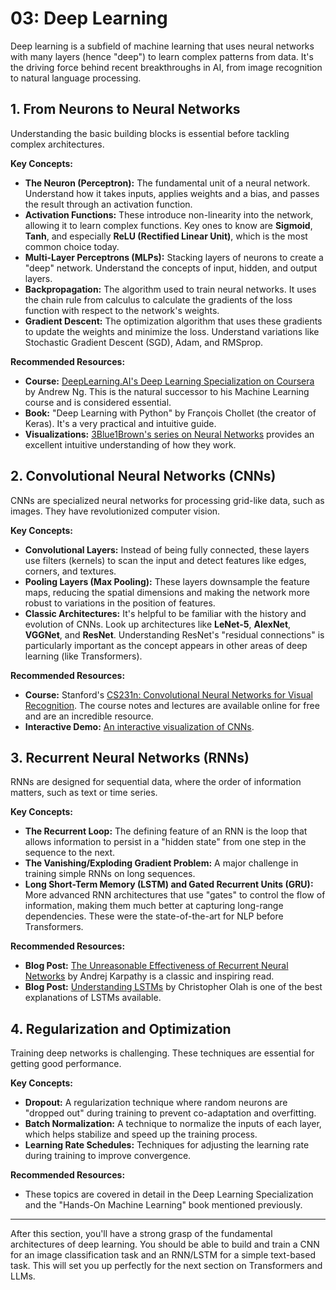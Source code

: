 # 03: Deep Learning

Deep learning is a subfield of machine learning that uses neural networks with many layers (hence "deep") to learn complex patterns from data. It's the driving force behind recent breakthroughs in AI, from image recognition to natural language processing.

## 1. From Neurons to Neural Networks

Understanding the basic building blocks is essential before tackling complex architectures.

**Key Concepts:**
*   **The Neuron (Perceptron):** The fundamental unit of a neural network. Understand how it takes inputs, applies weights and a bias, and passes the result through an activation function.
*   **Activation Functions:** These introduce non-linearity into the network, allowing it to learn complex functions. Key ones to know are **Sigmoid**, **Tanh**, and especially **ReLU (Rectified Linear Unit)**, which is the most common choice today.
*   **Multi-Layer Perceptrons (MLPs):** Stacking layers of neurons to create a "deep" network. Understand the concepts of input, hidden, and output layers.
*   **Backpropagation:** The algorithm used to train neural networks. It uses the chain rule from calculus to calculate the gradients of the loss function with respect to the network's weights.
*   **Gradient Descent:** The optimization algorithm that uses these gradients to update the weights and minimize the loss. Understand variations like Stochastic Gradient Descent (SGD), Adam, and RMSprop.

**Recommended Resources:**
*   **Course:** [DeepLearning.AI's Deep Learning Specialization on Coursera](https://www.coursera.org/specializations/deep-learning) by Andrew Ng. This is the natural successor to his Machine Learning course and is considered essential.
*   **Book:** "Deep Learning with Python" by François Chollet (the creator of Keras). It's a very practical and intuitive guide.
*   **Visualizations:** [3Blue1Brown's series on Neural Networks](https://www.youtube.com/playlist?list=PLZHQObOWTQDNU6R1_67000Dx_ZCJB-3pi) provides an excellent intuitive understanding of how they work.

## 2. Convolutional Neural Networks (CNNs)

CNNs are specialized neural networks for processing grid-like data, such as images. They have revolutionized computer vision.

**Key Concepts:**
*   **Convolutional Layers:** Instead of being fully connected, these layers use filters (kernels) to scan the input and detect features like edges, corners, and textures.
*   **Pooling Layers (Max Pooling):** These layers downsample the feature maps, reducing the spatial dimensions and making the network more robust to variations in the position of features.
*   **Classic Architectures:** It's helpful to be familiar with the history and evolution of CNNs. Look up architectures like **LeNet-5**, **AlexNet**, **VGGNet**, and **ResNet**. Understanding ResNet's "residual connections" is particularly important as the concept appears in other areas of deep learning (like Transformers).

**Recommended Resources:**
*   **Course:** Stanford's [CS231n: Convolutional Neural Networks for Visual Recognition](http://cs231n.stanford.edu/). The course notes and lectures are available online for free and are an incredible resource.
*   **Interactive Demo:** [An interactive visualization of CNNs](https://adamharley.com/nn_vis/).

## 3. Recurrent Neural Networks (RNNs)

RNNs are designed for sequential data, where the order of information matters, such as text or time series.

**Key Concepts:**
*   **The Recurrent Loop:** The defining feature of an RNN is the loop that allows information to persist in a "hidden state" from one step in the sequence to the next.
*   **The Vanishing/Exploding Gradient Problem:** A major challenge in training simple RNNs on long sequences.
*   **Long Short-Term Memory (LSTM) and Gated Recurrent Units (GRU):** More advanced RNN architectures that use "gates" to control the flow of information, making them much better at capturing long-range dependencies. These were the state-of-the-art for NLP before Transformers.

**Recommended Resources:**
*   **Blog Post:** [The Unreasonable Effectiveness of Recurrent Neural Networks](http://karpathy.github.io/2015/05/21/rnn-effectiveness/) by Andrej Karpathy is a classic and inspiring read.
*   **Blog Post:** [Understanding LSTMs](https://colah.github.io/posts/2015-08-Understanding-LSTMs/) by Christopher Olah is one of the best explanations of LSTMs available.

## 4. Regularization and Optimization

Training deep networks is challenging. These techniques are essential for getting good performance.

**Key Concepts:**
*   **Dropout:** A regularization technique where random neurons are "dropped out" during training to prevent co-adaptation and overfitting.
*   **Batch Normalization:** A technique to normalize the inputs of each layer, which helps stabilize and speed up the training process.
*   **Learning Rate Schedules:** Techniques for adjusting the learning rate during training to improve convergence.

**Recommended Resources:**
*   These topics are covered in detail in the Deep Learning Specialization and the "Hands-On Machine Learning" book mentioned previously.

---

After this section, you'll have a strong grasp of the fundamental architectures of deep learning. You should be able to build and train a CNN for an image classification task and an RNN/LSTM for a simple text-based task. This will set you up perfectly for the next section on Transformers and LLMs.
